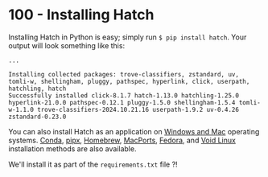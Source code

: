 # 100 - Installing Hatch

Installing Hatch in Python is easy; simply run ```$ pip install hatch```. Your output will look something like this:

```
...

Installing collected packages: trove-classifiers, zstandard, uv, tomli-w, shellingham, pluggy, pathspec, hyperlink, click, userpath, hatchling, hatch
Successfully installed click-8.1.7 hatch-1.13.0 hatchling-1.25.0 hyperlink-21.0.0 pathspec-0.12.1 pluggy-1.5.0 shellingham-1.5.4 tomli-w-1.1.0 trove-classifiers-2024.10.21.16 userpath-1.9.2 uv-0.4.26 zstandard-0.23.0
```

You can also install Hatch as an application on [Windows and Mac](https://hatch.pypa.io/latest/install/#installers) operating systems. [Conda](https://hatch.pypa.io/latest/install/#conda), [pipx](https://hatch.pypa.io/latest/install/#pipx), [Homebrew](https://hatch.pypa.io/latest/install/#homebrew), [MacPorts](https://hatch.pypa.io/latest/install/#macports), [Fedora](https://hatch.pypa.io/latest/install/#fedora), and [Void Linux](https://hatch.pypa.io/latest/install/#void-linux) installation methods are also available.

We'll install it as part of the ```requirements.txt``` file ?!